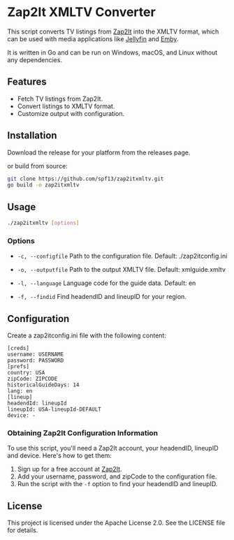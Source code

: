 # Zap2It XMLTV Converter
This script converts TV listings from [Zap2It](https://tvschedule.zap2it.com/) into the XMLTV format, which can be used with media applications like [Jellyfin](https://jellyfin.org/) and [Emby](https://emby.media/).

It is written in Go and can be run on Windows, macOS, and Linux without any dependencies.

## Features

- Fetch TV listings from Zap2It.
- Convert listings to XMLTV format.
- Customize output with configuration.

## Installation
Download the release for your platform from the releases page.

or build from source:

```bash
git clone https://github.com/spf13/zap2itxmltv.git
go build -o zap2itxmltv
```

## Usage

```bash
./zap2itxmltv [options]
```

### Options
 * `-c, --configfile`
   Path to the configuration file. Default: ./zap2itconfig.ini

 * `-o, --outputfile`
   Path to the output XMLTV file. Default: xmlguide.xmltv

 * `-l, --language`
   Language code for the guide data. Default: en

*  `-f, --findid`
   Find headendID and lineupID for your region.

## Configuration

Create a zap2itconfig.ini file with the following content:

```
[creds]
username: USERNAME
password: PASSWORD
[prefs]
country: USA
zipCode: ZIPCODE
historicalGuideDays: 14
lang: en
[lineup]
headendId: lineupId
lineupId: USA-lineupId-DEFAULT
device: - 
```

### Obtaining Zap2It Configuration Information
To use this script, you'll need a Zap2It account, your headendID, lineupID and device. Here's how to get them:


1. Sign up for a free account at [Zap2It](https://tvschedule.zap2it.com/).
2. Add your username, password, and zipCode to the configuration file.
3. Run the script with the `-f` option to find your headendID and lineupID.


## License
This project is licensed under the Apache License 2.0. See the LICENSE file for details.